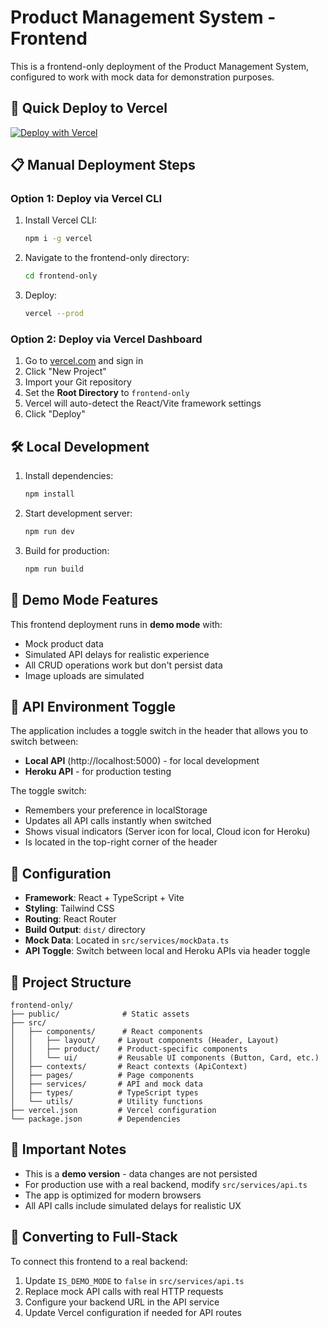 # Product Management System - Frontend

This is a frontend-only deployment of the Product Management System, configured to work with mock data for demonstration purposes.

## 🚀 Quick Deploy to Vercel

[![Deploy with Vercel](https://vercel.com/button)](https://vercel.com/new/clone?repository-url=https://github.com/your-username/your-repo)

## 📋 Manual Deployment Steps

### Option 1: Deploy via Vercel CLI

1. Install Vercel CLI:
   ```bash
   npm i -g vercel
   ```

2. Navigate to the frontend-only directory:
   ```bash
   cd frontend-only
   ```

3. Deploy:
   ```bash
   vercel --prod
   ```

### Option 2: Deploy via Vercel Dashboard

1. Go to [vercel.com](https://vercel.com) and sign in
2. Click "New Project"
3. Import your Git repository
4. Set the **Root Directory** to `frontend-only`
5. Vercel will auto-detect the React/Vite framework settings
6. Click "Deploy"

## 🛠 Local Development

1. Install dependencies:
   ```bash
   npm install
   ```

2. Start development server:
   ```bash
   npm run dev
   ```

3. Build for production:
   ```bash
   npm run build
   ```

## 🎯 Demo Mode Features

This frontend deployment runs in **demo mode** with:
- Mock product data
- Simulated API delays for realistic experience
- All CRUD operations work but don't persist data
- Image uploads are simulated

## 🔄 API Environment Toggle

The application includes a toggle switch in the header that allows you to switch between:
- **Local API** (http://localhost:5000) - for local development
- **Heroku API** - for production testing

The toggle switch:
- Remembers your preference in localStorage
- Updates all API calls instantly when switched
- Shows visual indicators (Server icon for local, Cloud icon for Heroku)
- Is located in the top-right corner of the header

## 🔧 Configuration

- **Framework**: React + TypeScript + Vite
- **Styling**: Tailwind CSS
- **Routing**: React Router
- **Build Output**: `dist/` directory
- **Mock Data**: Located in `src/services/mockData.ts`
- **API Toggle**: Switch between local and Heroku APIs via header toggle

## 📁 Project Structure

```
frontend-only/
├── public/              # Static assets
├── src/
│   ├── components/      # React components
│   │   ├── layout/     # Layout components (Header, Layout)
│   │   ├── product/    # Product-specific components
│   │   └── ui/         # Reusable UI components (Button, Card, etc.)
│   ├── contexts/       # React contexts (ApiContext)
│   ├── pages/          # Page components
│   ├── services/       # API and mock data
│   ├── types/          # TypeScript types
│   └── utils/          # Utility functions
├── vercel.json         # Vercel configuration
└── package.json        # Dependencies
```

## 🚨 Important Notes

- This is a **demo version** - data changes are not persisted
- For production use with a real backend, modify `src/services/api.ts`
- The app is optimized for modern browsers
- All API calls include simulated delays for realistic UX

## 🔗 Converting to Full-Stack

To connect this frontend to a real backend:

1. Update `IS_DEMO_MODE` to `false` in `src/services/api.ts`
2. Replace mock API calls with real HTTP requests
3. Configure your backend URL in the API service
4. Update Vercel configuration if needed for API routes
